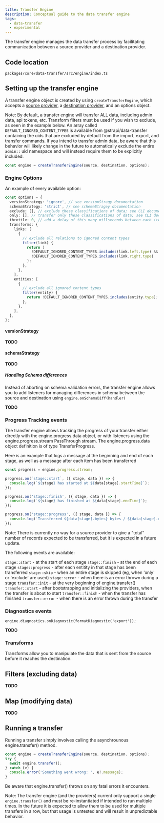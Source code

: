 ```yaml
---
title: Transfer Engine
description: Conceptual guide to the data transfer engine
tags:
  - data-transfer
  - experimental
---
```


The transfer engine manages the data transfer process by facilitating communication between a source provider and a destination provider.

## Code location

`packages/core/data-transfer/src/engine/index.ts`

## Setting up the transfer engine

A transfer engine object is created by using `createTransferEngine`, which accepts a [source provider](./source-providers/overview), a [destination provider](./destination-providers/overview), and an options object.

Note: By default, a transfer engine will transfer ALL data, including admin data, api tokens, etc. Transform filters must be used if you wish to exclude, as seen in the example below. An array called `DEFAULT_IGNORED_CONTENT_TYPES` is available from @strapi/data-transfer containing the uids that are excluded by default from the import, export, and transfer commands. If you intend to transfer admin data, be aware that this behavior will likely change in the future to automatically exclude the entire `admin::` uid namespace and will instead require them to be explicitly included.

```typescript
const engine = createTransferEngine(source, destination, options);
```

### Engine Options

An example of every available option:

```typescript
const options = {
  versionStrategy: 'ignore', // see versionStragy documentation
  schemaStrategy: 'strict', // see schemaStragey documentation
  exclude: [], // exclude these classifications of data; see CLI documentation of `--exclude` for list
  only: [], // transfer only these classifications of data; see CLI documentation of `--only` for list
  throttle: 0, // add a delay of this many millseconds between each item transferred
  transforms: {
    links: [
      {
        // exclude all relations to ignored content types
        filter(link) {
          return (
            !DEFAULT_IGNORED_CONTENT_TYPES.includes(link.left.type) &&
            !DEFAULT_IGNORED_CONTENT_TYPES.includes(link.right.type)
          );
        },
      },
    ],
    entities: [
      {
        // exclude all ignored content types
        filter(entity) {
          return !DEFAULT_IGNORED_CONTENT_TYPES.includes(entity.type);
        },
      },
    ],
  },
};
```

#### versionStrategy

**TODO**

#### schemaStrategy

**TODO**

##### Handling Schema differences

Instead of aborting on schema validation errors, the transfer engine allows you to add listeners for managing differences in schema between the source and destination using `engine.onSchemaDiff(handler)`

**TODO**

### Progress Tracking events

The transfer engine allows tracking the progress of your transfer either directly with the engine.progress.data object, or with listeners using the engine.progress.stream PassThrough stream. The engine.progress.data object definition is of type TransferProgress.

Here is an example that logs a message at the beginning and end of each stage, as well as a message after each item has been transferred

```typescript
const progress = engine.progress.stream;

progress.on(`stage::start`, ({ stage, data }) => {
  console.log(`${stage} has started at ${data[stage].startTime}`);
});

progress.on('stage::finish', ({ stage, data }) => {
  console.log(`${stage} has finished at ${data[stage].endTime}`);
});

progress.on('stage::progress', ({ stage, data }) => {
  console.log('Transferred ${data[stage].bytes} bytes / ${data[stage].count} entities');
});
```

Note: There is currently no way for a source provider to give a "total" number of records expected to be transferred, but it is expected in a future update.

The following events are available:

`stage::start` - at the start of each stage
`stage::finish` - at the end of each stage
`stage::progress` - after each entitity in that stage has been transferred
`stage::skip` - when an entire stage is skipped (eg, when 'only' or 'exclude' are used)
`stage::error` - when there is an error thrown during a stage
`transfer::init` - at the very beginning of engine.transfer()
`transfer::start` - after bootstrapping and initializing the providers, when the transfer is about to start
`transfer::finish` - when the transfer has finished
`transfer::error` - when there is an error thrown during the transfer

### Diagnostics events

`engine.diagnostics.onDiagnostic(formatDiagnostic('export'));`

**TODO**

### Transforms

Transforms allow you to manipulate the data that is sent from the source before it reaches the destination.

## Filters (excluding data)

**TODO**

## Map (modifying data)

**TODO**

## Running a transfer

Running a transfer simply involves calling the asynchrounous engine.transfer() method.

```typescript
const engine = createTransferEngine(source, destination, options);
try {
  await engine.transfer();
} catch (e) {
  console.error('Something went wrong: ', e?.message);
}
```

Be aware that engine.transfer() throws on any fatal errors it encounters.

Note: The transfer engine (and the providers) current only support a single `engine.transfer()` and must be re-instantiated if intended to run multiple times. In the future it is expected to allow them to be used for multiple transfers in a row, but that usage is untested and will result in unpredictable behavior.
